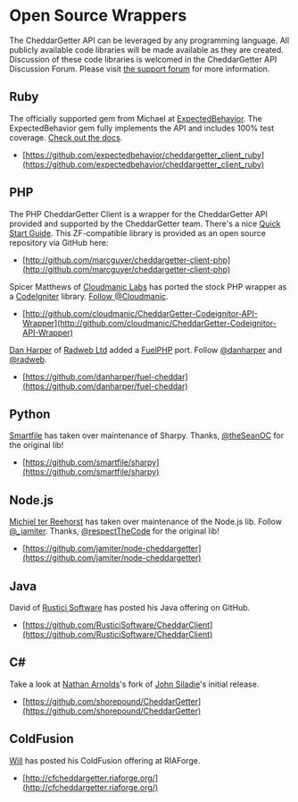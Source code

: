 # Open Source Wrappers

The CheddarGetter API can be leveraged by any programming language. All publicly
available code libraries will be made available as they are created. Discussion
of these code libraries is welcomed in the CheddarGetter API Discussion Forum.
Please visit [the support forum](http://support.cheddargetter.com/)
for more information.

## Ruby

The officially supported gem from Michael at [ExpectedBehavior](http://www.expectedbehavior.com/).
The ExpectedBehavior gem fully implements the API and includes 100% test coverage.
[Check out the docs](http://www.rubydoc.info/gems/cheddargetter_client_ruby).

* [https://github.com/expectedbehavior/cheddargetter_client_ruby](https://github.com/expectedbehavior/cheddargetter_client_ruby)

## PHP

The PHP CheddarGetter Client is a wrapper for the CheddarGetter API provided and
supported by the CheddarGetter team.  There's a nice
[Quick Start Guide](http://support.cheddargetter.com/kb/api-8/php-client-library-quick-start).
This ZF-compatible library is provided as an open source repository via GitHub
here:

* [http://github.com/marcguyer/cheddargetter-client-php](http://github.com/marcguyer/cheddargetter-client-php)

Spicer Matthews of [Cloudmanic Labs](http://www.cloudmanic.com) has ported the
stock PHP wrapper as a [CodeIgniter](http://codeigniter.com/) library.
[Follow @Cloudmanic](http://twitter.com/cloudmanic).

* [http://github.com/cloudmanic/CheddarGetter-Codeignitor-API-Wrapper](http://github.com/cloudmanic/CheddarGetter-Codeignitor-API-Wrapper)

[Dan Harper](http://danharper.me/) of [Radweb Ltd](http://radweb.co.uk/) added a
[FuelPHP](http://fuelphp.com/) port. Follow  [@danharper](http://twitter.com/danharper7)
and [@radweb](http://twitter.com/radweb).

* [https://github.com/danharper/fuel-cheddar](https://github.com/danharper/fuel-cheddar)

## Python

[Smartfile](https://www.smartfile.com/) has taken over maintenance of Sharpy. Thanks,  [@theSeanOC](http://twitter.com/theSeanOC) for the original lib!

* [https://github.com/smartfile/sharpy](https://github.com/smartfile/sharpy)

## Node.js

[Michiel ter Reehorst](http://www.jamiter.com/) has taken over maintenance of the Node.js lib. Follow [@_jamiter](https://twitter.com/_jamiter). Thanks, [@respectTheCode](https://twitter.com/respectTheCode) for the original lib!

* [https://github.com/jamiter/node-cheddargetter](https://github.com/jamiter/node-cheddargetter)

## Java

David of [Rustici Software](http://rusticisoftware.com) has posted his Java
offering on GitHub.

* [https://github.com/RusticiSoftware/CheddarClient](https://github.com/RusticiSoftware/CheddarClient)

## C&#35;

Take a look at [Nathan Arnolds](http://www.shorepound.net/)'s fork of
[John Siladie](https://github.com/nofxsnap)'s initial release.

* [https://github.com/shorepound/CheddarGetter](https://github.com/shorepound/CheddarGetter)

## ColdFusion

[Will](http://www.scottsdalewebsitedesign.com/) has posted his ColdFusion offering at RIAForge.

* [http://cfcheddargetter.riaforge.org/](http://cfcheddargetter.riaforge.org/)
